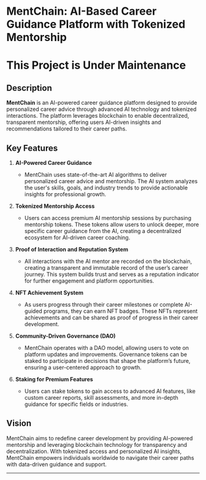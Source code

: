 # MentChain: AI-Based Career Guidance Platform with Tokenized Mentorship

# This Project is Under Maintenance

## Description
**MentChain** is an AI-powered career guidance platform designed to provide personalized career advice through advanced AI technology and tokenized interactions. The platform leverages blockchain to enable decentralized, transparent mentorship, offering users AI-driven insights and recommendations tailored to their career paths.

## Key Features

1. **AI-Powered Career Guidance**
   - MentChain uses state-of-the-art AI algorithms to deliver personalized career advice and mentorship. The AI system analyzes the user's skills, goals, and industry trends to provide actionable insights for professional growth.

2. **Tokenized Mentorship Access**
   - Users can access premium AI mentorship sessions by purchasing mentorship tokens. These tokens allow users to unlock deeper, more specific career guidance from the AI, creating a decentralized ecosystem for AI-driven career coaching.

3. **Proof of Interaction and Reputation System**
   - All interactions with the AI mentor are recorded on the blockchain, creating a transparent and immutable record of the user’s career journey. This system builds trust and serves as a reputation indicator for further engagement and platform opportunities.

4. **NFT Achievement System**
   - As users progress through their career milestones or complete AI-guided programs, they can earn NFT badges. These NFTs represent achievements and can be shared as proof of progress in their career development.

5. **Community-Driven Governance (DAO)**
   - MentChain operates with a DAO model, allowing users to vote on platform updates and improvements. Governance tokens can be staked to participate in decisions that shape the platform’s future, ensuring a user-centered approach to growth.

6. **Staking for Premium Features**
   - Users can stake tokens to gain access to advanced AI features, like custom career reports, skill assessments, and more in-depth guidance for specific fields or industries.

## Vision
MentChain aims to redefine career development by providing AI-powered mentorship and leveraging blockchain technology for transparency and decentralization. With tokenized access and personalized AI insights, MentChain empowers individuals worldwide to navigate their career paths with data-driven guidance and support.

---

